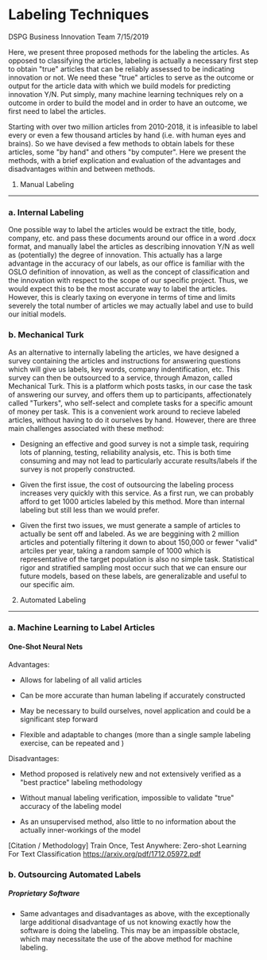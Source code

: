 Labeling Techniques
================
DSPG Business Innovation Team
7/15/2019

Here, we present three proposed methods for the labeling the articles. As opposed to classifying the articles, labeling is actually a necessary first step to obtain "true" articles that can be reliably assessed to be indicating innovation or not. We need these "true" articles to serve as the outcome or output for the article data with which we build models for predicting innovation Y/N. Put simply, many machine learning techniques rely on a outcome in order to build the model and in order to have an outcome, we first need to label the articles.

Starting with over two million articles from 2010-2018, it is infeasible to label every or even a few thousand articles by hand (i.e. with human eyes and brains). So we have devised a few methods to obtain labels for these articles, some "by hand" and others "by computer". Here we present the methods, with a brief explication and evaluation of the advantages and disadvantages within and between methods.

1. Manual Labeling
------------------

### a. Internal Labeling

One possible way to label the articles would be extract the title, body, company, etc. and pass these documents around our office in a word .docx format, and manually label the articles as describing innovation Y/N as well as (potentially) the degree of innovation. This actually has a large advantage in the accuracy of our labels, as our office is familiar with the OSLO definition of innovation, as well as the concept of classification and the innovation with respect to the scope of our specific project. Thus, we would expect this to be the most accurate way to label the articles. However, this is clearly taxing on everyone in terms of time and limits severely the total number of articles we may actually label and use to build our initial models.

### b. Mechanical Turk

As an alternative to internally labeling the articles, we have designed a survey containing the articles and instructions for answering questions which will give us labels, key words, company indentification, etc. This survey can then be outsourced to a service, through Amazon, called Mechanical Turk. This is a platform which posts tasks, in our case the task of answering our survey, and offers them up to participants, affectionately called "Turkers", who self-select and complete tasks for a specific amount of money per task. This is a convenient work around to recieve labeled articles, without having to do it ourselves by hand. However, there are three main challenges associated with these method:

-   Designing an effective and good survey is not a simple task, requiring lots of planning, testing, reliability analysis, etc. This is both time consuming and may not lead to particularly accurate results/labels if the survey is not properly constructed.

-   Given the first issue, the cost of outsourcing the labeling process increases very quickly with this service. As a first run, we can probably afford to get 1000 articles labeled by this method. More than internal labeling but still less than we would prefer.

-   Given the first two issues, we must generate a sample of articles to actually be sent off and labeled. As we are beggining with 2 million articles and potentially filtering it down to about 150,000 or fewer "valid" artciles per year, taking a random sample of 1000 which is representative of the target population is also no simple task. Statistical rigor and stratified sampling most occur such that we can ensure our future models, based on these labels, are generalizable and useful to our specific aim.

2. Automated Labeling
---------------------

### a. Machine Learning to Label Articles

#### One-Shot Neural Nets

Advantages:

-   Allows for labeling of all valid articles

-   Can be more accurate than human labeling if accurately constructed

-   May be necessary to build ourselves, novel application and could be a significant step forward

-   Flexible and adaptable to changes (more than a single sample labeling exercise, can be repeated and )

Disadvantages:

-   Method proposed is relatively new and not extensively verified as a "best practice" labeling methodology

-   Without manual labeling verification, impossible to validate "true" accuracy of the labeling model

-   As an unsupervised method, also little to no information about the actually inner-workings of the model

[Citation / Methodology]
Train Once, Test Anywhere: Zero-shot Learning For Text Classification
https://arxiv.org/pdf/1712.05972.pdf


### b. Outsourcing Automated Labels

##### Proprietary Software

-   Same advantages and disadvantages as above, with the exceptionally large additional disadvantage of us not knowing exactly how the software is doing the labeling. This may be an impassible obstacle, which may necessitate the use of the above method for machine labeling.
